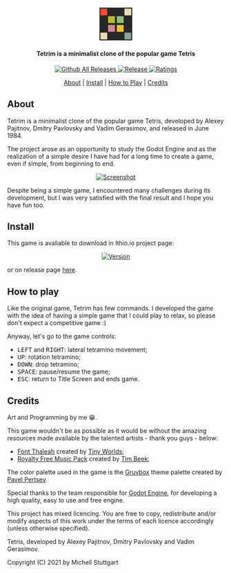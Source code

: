 <p align="center">
  <a href="https://pypi.org/project/pycep-correios/">
    <img src="data/icon.png" width="15%">
  </a>
<!--   <h3 align="center">Tetrim</h3> -->
  <h4 align="center">Tetrim is a minimalist clone of the popular game Tetris</h4>
</p>

<p align="center">
  <a href="https://github.com/mstuttgart/tetrim/releases">
        <img src="https://img.shields.io/github/downloads/mstuttgart/tetrim/total.svg?style=flat-square" alt="Github All Releases">
  </a>
    <a href="https://github.com/mstuttgart/tetrim/releases/latest">
      <img src="https://img.shields.io/github/release/mstuttgart/tetrim.svg?style=flat-square" alt="Release">
  </a>
    <a href="https://github.com/mstuttgart/tetrim/blob/develop/LICENSE">
      <img src="https://img.shields.io/github/license/mstuttgart/tetrim.svg?style=flat-square" alt="Ratings">
  </a>
</p>  

<p align="center">
  <a href="#about">About</a> |
  <a href="#install">Install</a> |
  <a href="#how-to-play">How to Play</a> |
  <a href="#credits">Credits</a>
</p>

## About

Tetrim is a minimalist clone of the popular game Tetris, developed by Alexey Pajitnov, Dmitry Pavlovsky and Vadim Gerasimov, and released in June 1984.

The project arose as an opportunity to study the Godot Engine and as the realization of a simple desire I have had for a long time to create a game, even if simple, from beginning to end.

<p align="center">
  <a href="https://mstuttgart.itch.io/tetrim">
    <img src="https://img.itch.zone/aW1hZ2UvOTc3MDU5LzcyMTU3MTcucG5n/original/qqgPI8.png" width="80%" alt="Screenshot">
  </a>
</p>

Despite being a simple game, I encountered many challenges during its development, but I was very satisfied with the final result and I hope you have fun too.

## Install 

This game is avaliable to download in Ithio.io project page:

<p align="center">
  <a href="https://mstuttgart.itch.io/tetrim">
    <img src="https://static.itch.io/images/badge.svg" width="20%" alt="Version">
  </a>
</p>

or on release page [here](https://github.com/mstuttgart/tetrim/releases).

## How to play

Like the original game, Tetrim has few commands. I developed the game with the idea of having a simple game that I could play to relax, so please don't expect a competitive game :)

Anyway, let's go to the game controls:

* <kbd>LEFT</kbd> and <kbd>RIGHT</kbd>: lateral tetramino movement;
* <kbd>UP</kbd>: rotation tetramino;
* <kbd>DOWN</kbd>: drop tetramino;
* <kbd>SPACE</kbd>: pause/resume the game;
* <kbd>ESC</kbd>: return to Title Screen and ends game.

## Credits

Art and Programming by me :grin:.

This game wouldn't be as possible as it would be without the amazing resources made available by the talented artists - thank you guys - below:

* [Font Thaleah](https://tinyworlds.itch.io/free-pixel-font-thaleah) created by [Tiny Worlds](https://tinyworlds.itch.io/);
* [Royalty Free Music Pack](https://timbeek.itch.io/royalty-free-music-pack) created by [Tim Beek](https://timbeek.itch.io/);

The color palette used in the game is the [Gruvbox](https://github.com/morhetz/gruvbox) theme palette created by [Pavel Pertsev](https://github.com/morhetz).

Special thanks to the team responsible for [Godot Engine](https://godotengine.org/), for developing a high quality, easy to use and free engine.

This project has mixed licencing. You are free to copy, redistribute and/or modify aspects of this work under the terms of each licence accordingly (unless otherwise specified).

Tetris, developed by Alexey Pajitnov, Dmitry Pavlovsky and Vadim Gerasimov.

Copyright (C) 2021 by Michell Stuttgart


